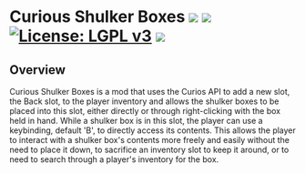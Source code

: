 # Curious Shulker Boxes [![](http://cf.way2muchnoise.eu/versions/curious-shulker-boxes-fabric.svg)](https://www.curseforge.com/minecraft/mc-mods/curious-shulker-boxes-fabric) [![](http://cf.way2muchnoise.eu/short_curious-shulker-boxes-fabric_downloads.svg)](https://www.curseforge.com/minecraft/mc-mods/curious-shulker-boxes-fabric/files) [![License: LGPL v3](https://img.shields.io/badge/License-LGPL%20v3-blue.svg?&style=flat-square)](https://www.gnu.org/licenses/lgpl-3.0) [![](https://img.shields.io/discord/500852157503766538.svg?color=green&label=Discord&style=flat-square)](https://discord.gg/JWgrdwt)

## Overview

Curious Shulker Boxes is a mod that uses the Curios API to add a new slot, the Back slot, to the player inventory and allows the shulker boxes to be placed into this slot, either directly or through right-clicking with the box held in hand. While a shulker box is in this slot, the player can use a keybinding, default 'B', to directly access its contents. This allows the player to interact with a shulker box's contents more freely and easily without the need to place it down, to sacrifice an inventory slot to keep it around, or to need to search through a player's inventory for the box.
